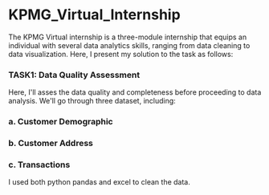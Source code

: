 # KPMG_Virtual_Internship
The KPMG Virtual internship is a three-module internship that equips an individual with several data analytics skills, ranging from data cleaning to data visualization. Here, I present my solution to the task as follows:
### TASK1: Data Quality Assessment
Here, I'll asses the data quality and completeness before proceeding to data analysis. We'll go through three dataset, including:
### a. Customer Demographic
### b. Customer Address
### c. Transactions 

I used both python pandas and excel to clean the data.
